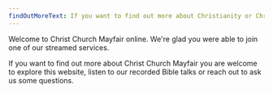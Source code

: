 ```yaml
---
findOutMoreText: If you want to find out more about Christianity or Christ Church Mayfair then Nick would love to hear from you.
---
```


Welcome to Christ Church Mayfair online. We're glad you were able to join one of our streamed services.

If you want to find out more about Christ Church Mayfair you are welcome to explore this website, listen to our recorded Bible talks or reach out to ask us some questions.
